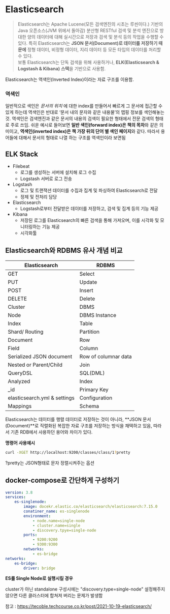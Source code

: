# Elasticsearch

> Elasticsearch는 Apache Lucene(모든 검색엔진의 시초는 루씬이다.) 기반의 Java 오픈소스(JVM 위에서 돌아감) 분산형 RESTful 검색 및 분석 엔진으로 방대한 양의 데이터에 대해 실시간으로 저장과 검색 및 분석 등의 작업을 수행할 수 있다. 특히 Elasticsearch는 **JSON 문서(Document)로 데이터를 저장하기 때문에** 정형 데이터, 비정형 데이터, 지리 데이터 등 모든 타입의 데이터를 처리할 수 있다. <br/>보통 Elasticsearch는 단독 검색을 위해 사용하거나, **ELK(Elasticsearch & Logstash & Kibana) 스택**을 기반으로 사용함.

Elasticsearch는 역색인(Inverted Index)이라는 자료 구조를 이용함.<br/>

### 역색인

일반적으로 색인은 *문서의 위치* 에 대한 index를 만들어서 빠르게 그 문서에 접근할 수 있게 하는데 역색인은 반대로 ‘문서 내의 문자와 같은 내용물’의 맵핑 정보를 색인해놓는 것.
역색인은 검색엔진과 같은 문서의 내용의 검색이 필요한 형태에서 전문 검색의 형태로 주로 쓰임.
쉬운 예시로 들어보면 **일반 색인(forward index)은 책의 목차**와 같은 의미이고, **역색인(inverted index)은 책 가장 뒤의 단어 별 색인 페이지**와 같다. 따라서 용어들에 대해서 문서의 형태로 나열 하는 구조를 역색인이라 보면됨

## ELK Stack

- Filebeat
  - 로그를 생성하는 서버에 설치해 로그 수집
  - Logstash 서버로 로그 전송
- Logstash
  - 로그 및 트랜잭션 데이터를 수집과 집계 및 파싱하여 Elasticsearch로 전달
  - 정제 및 전처리 담당
- Elasticsearch
  - Logstash로부터 전달받은 데이터를 저장하고, 검색 및 집계 등의 기능 제공
- Kibana
  - 저장된 로그를 Elasticsearch의 빠른 검색을 통해 가져오며, 이를 시각화 및 모니터링하는 기능 제공
  - 시각화툴

## Elasticsearch와 RDBMS 유사 개념 비교

| Elasticsearch                | RDBMS                |
| ---------------------------- | -------------------- |
| GET                          | Select               |
| PUT                          | Update               |
| POST                         | Insert               |
| DELETE                       | Delete               |
| Cluster                      | DBMS                 |
| Node                         | DBMS Instance        |
| Index                        | Table                |
| Shard/ Routing               | Partition            |
| Document                     | Row                  |
| Field                        | Column               |
| Serialized JSON document     | Row of columnar data |
| Nested or Parent/Child       | Join                 |
| QueryDSL                     | SQL(DML)             |
| Analyzed                     | Index                |
| _id                          | Primary Key          |
| elasticsearch.yml & settings | Configuration        |
| Mappings                     | Schema               |

Elasticsearch는 데이터를 행렬 데이터로 저장하는 것이 아니라, **JSON 문서(Document)**로 직렬화된 복잡한 자료 구조를 저장하는 방식을 채택하고 있음, 따라서 기존 RDB에서 사용하던 용어와 차이가 있다.<br/>

**명령어 사용예시**<br/>


```bash
curl -XGET http://localhost:9200/classes/class/1?pretty
```

?pretty는 JSON형태로 문자 정렬시켜주는 옵션



## docker-compose로 간단하게 구성하기

```yaml
version: 3.8
services:
	es-singlenode:
		image: docekr.elastic.co/elasticsearch/elasticsearch:7.15.0
		conatiner_name: es-singlenode
		environment:
			- node.name=single-node
			- cluster.name=single
			- discovery.tpye=single-node
		ports:
			- 9200:9200
			- 9300:9300
		networks:
			- es-bridge
networks:
	es-bridge:
		driver: bridge
```

**ES를 Single Node로 실행시킬 경우**<br/>

cluster가 아닌 standalone 구성시에는 "discovery.type=single-node" 설정해주지 않으면 다른 클러스터에 합쳐져 버리는 문제가 발생함





참고 : https://tecoble.techcourse.co.kr/post/2021-10-19-elasticsearch/
